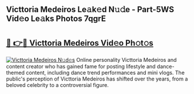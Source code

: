 ## Victtoria Medeiros Le𝚊k𝚎d N𝚞𝚍e - Part-5WS Vid𝚎o Le𝚊ks Photos 7qgrE

# <h2><a href="http://fbbjssp.evod.top/?m=Victtoria+Medeiros">🔗 👉🔴 Victtoria Medeiros Vid𝚎o Ph𝚘t𝚘s</a></h2>

[![Victtoria Medeiros N𝚞d𝚎s](https://i.imgur.com/8V9OHl7.gif)](http://fbbjssp.evod.top/?m=Victtoria+Medeiros)
Online personality Victtoria Medeiros and content creator who has gained fame for posting lifestyle and dance-themed content, including dance trend performances and mini vlogs. The public's perception of Victtoria Medeiros has shifted over the years, from a beloved celebrity to a controversial figure. 
